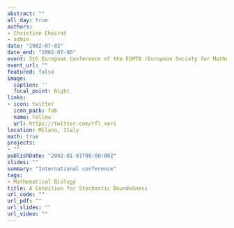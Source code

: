 ```yaml
---
abstract: ""
all_day: true
authors:
- Christine Choirat
- admin
date: "2002-07-02"
date_end: "2002-07-06"
event: 5th European Conference of the ESMTB (European Society for Mathematical and Theoretical Biology) on Mathematical Modelling and Computing in Biology and Medicine
event_url: ""
featured: false
image:
  caption: ''
  focal_point: Right
links:
- icon: twitter
  icon_pack: fab
  name: Follow
  url: https://twitter.com/rfl_seri
location: Milano, Italy
math: true
projects:
- ""
publishDate: "2002-01-01T00:00:00Z"
slides: ""
summary: "International conference"
tags:
- Mathematical Biology
title: A Condition for Stochastic Boundedness
url_code: ""
url_pdf: ""
url_slides: ""
url_video: ""
---
```

